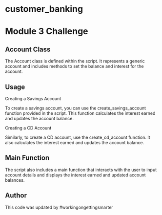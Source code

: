 # customer_banking

# Module 3 Challenge

## Account Class
The Account class is defined within the script. It represents a generic account and includes methods to set the balance and interest for the account.

## Usage

Creating a Savings Account

To create a savings account, you can use the create_savings_account function provided in the script. This function calculates the interest earned and updates the account balance.

Creating a CD Account

Similarly, to create a CD account, use the create_cd_account function. It also calculates the interest earned and updates the account balance.

## Main Function

The script also includes a main function that interacts with the user to input account details and displays the interest earned and updated account balances.

## Author

This code was updated by #workingongettingsmarter